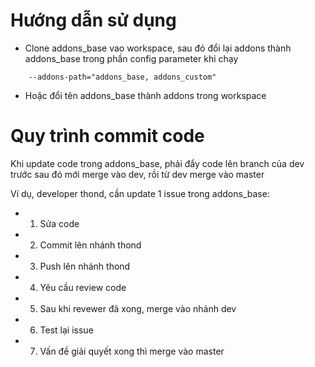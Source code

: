 # Hướng dẫn sử dụng

- Clone addons_base vao workspace, sau đó đổi lại addons thành addons_base trong phần config parameter khi chạy
```
    --addons-path="addons_base, addons_custom"
```
 - Hoặc đổi tên addons_base thành addons trong workspace
 
# Quy trình commit code
Khi update code trong addons_base, phải đẩy code lên branch của dev trước sau đó mới merge vào dev, rồi từ dev merge vào master

Ví dụ, developer thond, cần update 1 issue trong addons_base:
   - 1. Sửa code
   - 2. Commit lên nhánh thond
   - 3. Push lên nhánh thond
   - 4. Yêu cầu review code
   - 5. Sau khi revewer đã xong, merge vào nhánh dev
   - 6. Test lại issue
   - 7. Vấn đề giải quyết xong thì merge vào master
